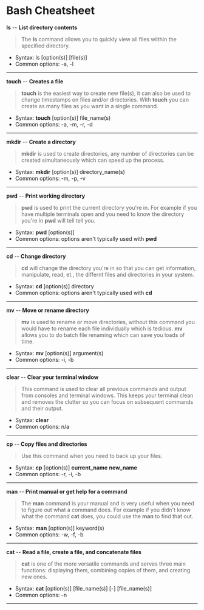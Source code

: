 # Bash Cheatsheet

__ls__ -- __List directory contents__
> The __ls__ command allows you to quickly view all files wiithin the specified directory.
* Syntax: ls [option(s)] [file(s)]
* Common options: -a, -l
---
__touch__ -- __Creates a file__
> __touch__ is the easiest way to create new file(s), it can also be used to change timestamps on files and/or directories. With __touch__ you can create as many files as you want in a single command.
* Syntax: __touch__ [option(s)] file_name(s)
* Common options: -a, -m, -r, -d
---
__mkdir__ -- __Create a directory__
> __mkdir__ is used to create directories, any number of directories can be created simultaneously which can speed up the process.
* Syntax: __mkdir__ [option(s)] directory_name(s)
* Common options: -m, -p, -v
---
__pwd__ -- __Print working directory__
> __pwd__ is used to print the current directory you're in. For example if you have multiple terminals open and you need to know the directory you're in __pwd__ will tell tell you.
* Syntax: __pwd__ [option(s)]
* Common options: options aren't typically used with __pwd__
---
__cd__ -- __Change directory__
> __cd__ will change the directory you're in so that you can get information, manipulate, read, et., the differnt files and directories in your system.
* Syntax: __cd__ [option(s)] directory
* Common options: options aren't typically used with __cd__
---
__mv__ -- __Move or rename directory__
> __mv__ is used to rename or move directories, without this command you would have to rename each file individually which is tedious. __mv__ allows you to do batch file renaming which can save you loads of time.
* Syntax: __mv__ [option(s)] argument(s)
* Common options: -i, -b
---
__clear__ -- __Clear your terminal window__
> This command is used to clear all previous commands and output from consoles and terminal windows. This keeps your terminal clean and removes the clutter so you can focus on subsequent commands and their output.
* Syntax: __clear__
* Common options: n/a
---
__cp__ -- __Copy files and directories__
> Use this command when you need to back up your files.
* Syntax: __cp__ [option(s)] __current_name__ __new_name__
* Common options: -r, -i, -b
---
__man__ -- __Print manual or get help for a command__
> The __man__ command is your manual and is very useful when you need to figure out what a command does. For example if you didn't know what the command __cat__ does, you could use the __man__ to find that out.
* Syntax: __man__ [option(s)] keyword(s)
* Common options: -w, -f, -b
---
__cat__ -- __Read a file, create a file, and concatenate files__
> __cat__ is one of the more versatile commands and serves three main functions: displaying them, combining copies of them, and creating new ones.
* Syntax: __cat__ [option(s)] [file_name(s)] [-] [file_name(s)]
* Common options: -n
---
